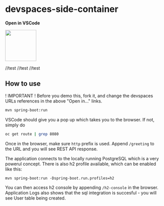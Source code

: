 # devspaces-side-container


**Open in VSCode**

<a href="https://devspaces.apps.cluster-6ps7x.6ps7x.sandbox2110.opentlc.com/f?url=https://github.com/agiertli/devspaces-side-container">
<img src="https://upload.wikimedia.org/wikipedia/commons/thumb/9/9a/Visual_Studio_Code_1.35_icon.svg/2048px-Visual_Studio_Code_1.35_icon.svg.png" width="100" height="100">
 </a>

 
//test
 //test
 //test
 ## How to use
 
 ! IMPORTANT ! Before you demo this, fork it, and change the devspaces URLs references in the above "Open in..." links.
 
 ```bash
 mvn spring-boot:run
 ```
 
 VSCode should give you a pop up which takes you to the browser. If not, simply do
 ```bash
 oc get route | grep 8080
 ```
 
 Once in the browser, make sure `http` prefix is used. Append `/greeting` to the URL and you will see REST API response.
 
 The application connects to the locally running PostgreSQL which is a very powerul concept. There is also h2 profile available, which can be enabled like this:
 ```
 mvn spring-boot:run -Dspring-boot.run.profiles=h2
 ```
 You can then access h2 console by appending `/h2-console` in the browser.
 Application Logs also shows that the sql integration is succesful - you will see User table being created.
 

